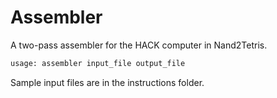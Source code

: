 # Assembler

A two-pass assembler for the HACK computer in Nand2Tetris.

```txt
usage: assembler input_file output_file
```

Sample input files are in the instructions folder.
